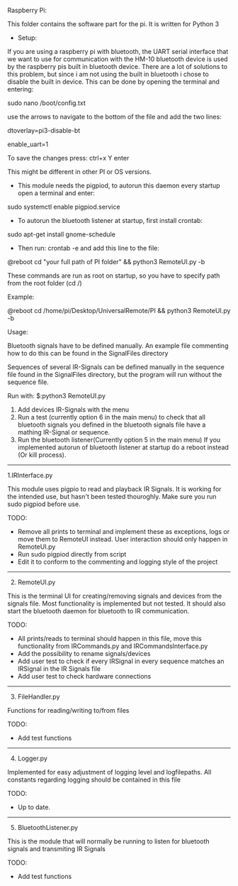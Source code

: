 Raspberry Pi:

This folder contains the software part for the pi. It is written for Python 3

- Setup:

If you are using a raspberry pi with bluetooth, the UART serial interface that we want to use for communication with the HM-10 bluetooth device is used by the raspberry pis built in bluetooth device. There are a lot of solutions to this problem, but since i am not using the built in bluetooth i chose to disable the built in device. This can be done by opening the terminal and entering:

sudo nano /boot/config.txt

use the arrows to navigate to the bottom of the file and add the two lines:

dtoverlay=pi3-disable-bt

enable_uart=1

To save the changes press:
ctrl+x
Y
enter

This might be different in other PI or OS versions.

- This module needs the pigpiod, to autorun this daemon every startup open a terminal and enter:

sudo systemctl enable pigpiod.service

- To autorun the bluetooth listener at startup, first install crontab:

sudo apt-get install gnome-schedule

- Then run: crontab -e and add this line to the file:

@reboot cd "your full path of PI folder" && python3 RemoteUI.py -b

These commands are run as root on startup, so you have to specify path from the root folder (cd /)

Example:

@reboot cd /home/pi/Desktop/UniversalRemote/PI && python3 RemoteUI.py -b

Usage:

Bluetooth signals have to be defined manually. An example file commenting how to do this can be found in the SignalFiles directory

Sequences of several IR-Signals can be defined manually in the sequence file found in the SignalFiles directory, but the program will run without the sequence file.

Run with:
$:python3 RemoteUI.py

1) Add devices IR-Signals with the menu
2) Run a test (currently option 6 in the main menu) to check that all bluetooth signals you defined in the
   bluetooth signals file have a mathing IR-Signal or sequence.
3) Run the bluetooth listener(Currently option 5 in the main menu) 
   If you implemented autorun of bluetooth listener at startup do a reboot instead (Or kill process).

----------------------------------------------------------------------------
1.IRInterface.py

This module uses pigpio to read and playback IR Signals. It is working for the intended use, but hasn't been tested thouroghly. Make sure you run sudo pigpiod before use.

TODO:
- Remove all prints to terminal and implement these as exceptions, logs or move them to RemoteUI instead. User interaction should only happen in RemoteUI.py
- Run sudo pigpiod directly from script
- Edit it to conform to the commenting and logging style of the project

----------------------------------------------------------------------------
2. RemoteUI.py

This is the terminal UI for creating/removing signals and devices from the signals file. Most functionality is implemented but not tested. It should also start the bluetooth daemon for bluetooth to IR communication.

TODO:
- All prints/reads to terminal should happen in this file, move this functionality from IRCommands.py and IRCommandsInterface.py
- Add the possibility to rename signals/devices
- Add user test to check if every IRSignal in every sequence matches an IRSignal in the IR Signals file
- Add user test to check hardware connections

----------------------------------------------------------------------------
3. FileHandler.py

Functions for reading/writing to/from files

TODO:
- Add test functions
----------------------------------------------------------------------------
4. Logger.py

Implemented for easy adjustment of logging level and logfilepaths. All constants regarding logging should be contained in this file

TODO:
- Up to date.
----------------------------------------------------------------------------
5. BluetoothListener.py

This is the module that will normally be running to listen for bluetooth signals and transmiting IR Signals

TODO:
- Add test functions
 